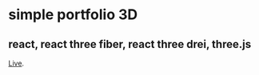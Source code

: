 # simple portfolio 3D
## react, react three fiber, react three drei, three.js

[Live](https://r3f-simple-portfolio.vercel.app/).

